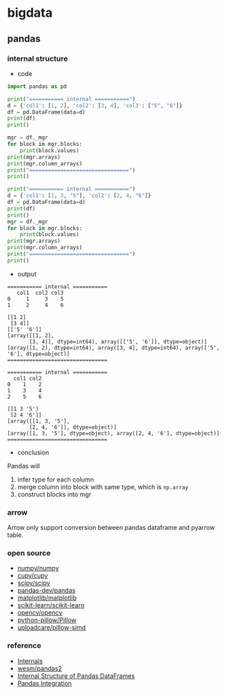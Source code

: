 # bigdata

## pandas

### internal structure

- code

```python
import pandas as pd

print("=========== internal ===========")
d = {'col1': [1, 2], 'col2': [3, 4], 'col3': ["5", "6"]}
df = pd.DataFrame(data=d)
print(df)
print()

mgr = df._mgr
for block in mgr.blocks:
    print(block.values)
print(mgr.arrays)
print(mgr.column_arrays)
print("================================")
print()

print("=========== internal ===========")
d = {'col1': [1, 3, "5"], 'col2': [2, 4, "6"]}
df = pd.DataFrame(data=d)
print(df)
print()
mgr = df._mgr
for block in mgr.blocks:
    print(block.values)
print(mgr.arrays)
print(mgr.column_arrays)
print("================================")
print()
```

- output

```
=========== internal ===========
   col1  col2 col3
0     1     3    5
1     2     4    6

[[1 2]
 [3 4]]
[['5' '6']]
[array([[1, 2],
       [3, 4]], dtype=int64), array([['5', '6']], dtype=object)]
[array([1, 2], dtype=int64), array([3, 4], dtype=int64), array(['5', '6'], dtype=object)]
================================

=========== internal ===========
  col1 col2
0    1    2
1    3    4
2    5    6

[[1 3 '5']
 [2 4 '6']]
[array([[1, 3, '5'],
       [2, 4, '6']], dtype=object)]
[array([1, 3, '5'], dtype=object), array([2, 4, '6'], dtype=object)]
================================
```

- conclusion

Pandas will 

1. infer type for each column
2. merge column into block with same type, which is `np.array`
3. construct blocks into mgr

### arrow

Arrow only support conversion between pandas dataframe and pyarrow table.

### open source

- [numpy/numpy](https://github.com/numpy/numpy)
- [cupy/cupy](https://github.com/cupy/cupy)
- [scipy/scipy](https://github.com/scipy/scipy)
- [pandas-dev/pandas](https://github.com/pandas-dev/pandas)
- [matplotlib/matplotlib](https://github.com/matplotlib/matplotlib)
- [scikit-learn/scikit-learn](https://github.com/scikit-learn/scikit-learn)
- [opencv/opencv](https://github.com/opencv/opencv)
- [python-pillow/Pillow](https://github.com/python-pillow/Pillow)
- [uploadcare/pillow-simd](https://github.com/uploadcare/pillow-simd)

### reference

- [Internals](https://pandas.pydata.org/docs/development/internals.html)
- [wesm/pandas2](https://github.com/wesm/pandas2)
- [Internal Structure of Pandas DataFrames](https://dkharazi.github.io/blog/blockmanager)
- [Pandas Integration](https://arrow.apache.org/docs/python/pandas.html)